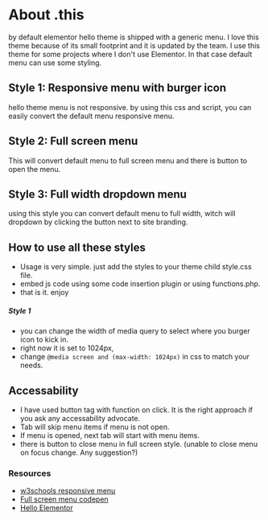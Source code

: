 # About .this

by default elementor hello theme is shipped with a generic menu. I love this theme because of its small footprint and it is updated by the team.
I use this theme for some projects where I don't use Elementor. In that case default menu can use some styling.

## Style 1: Responsive menu with burger icon

hello theme menu is not responsive.
by using this css and script, you can easily convert the default menu responsive menu.

## Style 2: Full screen menu

This will convert default menu to full screen menu and there is button to open the menu.

## Style 3: Full width dropdown menu

using this style you can convert default menu to full width, witch will dropdown by clicking the button next to site branding.

## How to use all these styles
- Usage is very simple. just add the styles to your theme child style.css file.
- embed js code using some code insertion plugin or using functions.php.
- that is it. enjoy

##### _Style 1_
- you can change the width of media query to select where you burger icon to kick in.
- right now it is set to 1024px,
- change `@media screen and (max-width: 1024px)` in css to match your needs.


## Accessability
- I have used button tag with function on click. It is the right approach if you ask any accessability advocate.
- Tab will skip menu items if menu is not open.
- If menu is opened, next tab will start with menu items.
- there is button to close menu in full screen style. (unable to close menu on focus change. Any suggestion?)

### Resources
- [w3schools responsive menu](https://www.w3schools.com/howto/tryit.asp?filename=tryhow_js_topnav)
- [Full screen menu codepen](https://codepen.io/danhearn/pen/XprGrJ)
- [Hello Elementor](https://wordpress.org/themes/hello-elementor/)